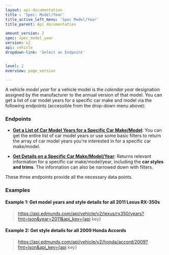 ```yaml
---
layout: api-documentation
title : 'Spec: Model/Year'
title_active_left_menu: 'Spec Model/Year'
title_parent: Api documentation

amount_version: 2
spec: spec_model_year
version: v2
api: vehicle
dropdown-link: 'Select an Endpoint'


level: 2
overview: page_version

---
```


<div class="info-message">
 A vehicle <em>model year</em> for a vehicle model is the <em>calendar year</em> designation assigned by the manufacturer to the annual version of that model. You can get a list of car model years for a specific car make and model via the following endpoints (accessible from the drop-down menu above):
</div>

### Endpoints

* [**Get a List of Car Model Years for a Specific Car Make/Model**](/api-documentation/vehicle/spec_model_year/v2/03_list_of_years/api-description.html): You can get the entire list of car model years or use some basic filters to return the array of car model years you're interested in for a specific car make/model.

* [**Get Details on a Specific Car Make/Model/Year**](/api-documentation/vehicle/spec_model_year/v2/02_year_details/api-description.html): Returns relevant information for a specific car make/model/year, including the **car styles and trims**. The information can also be narrowed down with filters.

These three endpoints provide all the necessary data points.

### Examples

#### Example 1: Get model years and style details for all 2011 Lexus RX-350s
	
> https://api.edmunds.com/api/vehicle/v2/lexus/rx350/years?fmt=json&year=2011&api_key={api key}
	
#### Example 2: Get style details for all 2009 Honda Accords

> https://api.edmunds.com/api/vehicle/v2/honda/accord/2009?fmt=json&api_key={api key}



